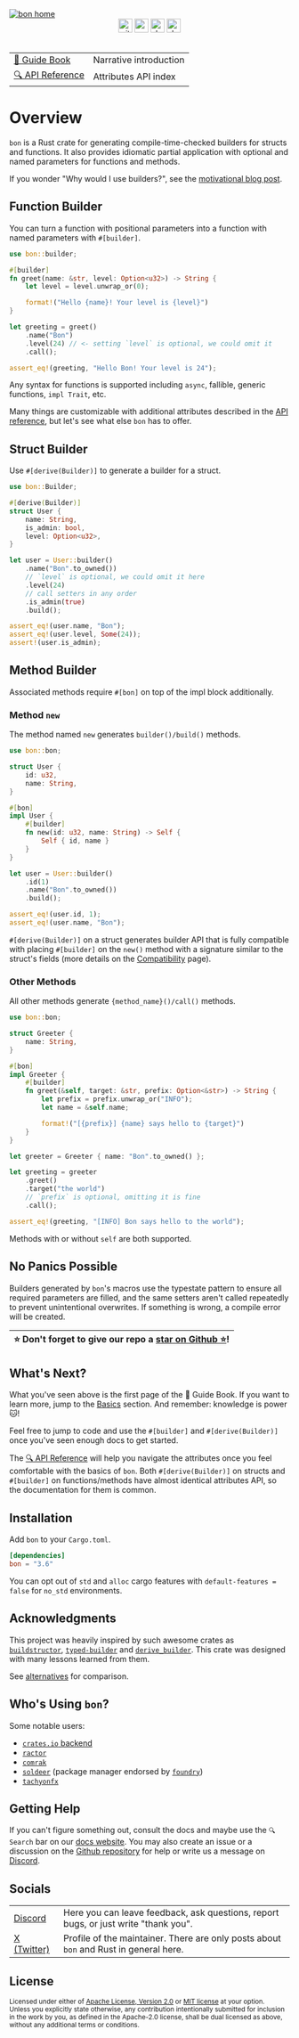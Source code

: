<a href="https://bon-rs.com/guide/overview">
    <img
        src="https://bon-rs.com/bon-home.png"
        alt="bon home"
    />
</a>

<div align="center">
    <a href="https://github.com/elastio/bon"><img
        alt="github"
        src="https://img.shields.io/badge/github-elastio/bon-228b22?style=for-the-badge&labelColor=555555&logo=github"
        height="25"
    /></a>
    <a href="https://crates.io/crates/bon"><img
        alt="crates.io"
        src="https://img.shields.io/crates/v/bon.svg?style=for-the-badge&color=e37602&logo=rust"
        height="25"
    /></a>
    <a href="https://docs.rs/bon/latest/bon/"><img
        alt="docs.rs"
        src="https://img.shields.io/badge/docs.rs-bon-3b74d1?style=for-the-badge&labelColor=555555&logo=docs.rs"
        height="25"
    /></a>
        <a href="https://docs.rs/bon/latest/bon/"><img
        alt="docs.rs"
        src="https://img.shields.io/badge/MSRV-1.59.0-b83fbf?style=for-the-badge&labelColor=555555&logo=docs.rs"
        height="25"
    /></a>
</div>

<br/>

<div align="center">
    <table>
        <tbody>
            <tr>
                <td><a href="https://bon-rs.com/guide/overview">📖 Guide Book</a></td>
                <td>Narrative introduction</td>
            </tr>
            <tr>
                <td><a href="https://bon-rs.com/reference/builder">🔍 API Reference</a></td>
                <td>Attributes API index</td>
            </tr>
        </tbody>
    </table>
</div>

<!-- #region overview -->

# Overview

`bon` is a Rust crate for generating compile-time-checked builders for structs and functions. It also provides idiomatic partial application with optional and named parameters for functions and methods.

If you wonder "Why would I use builders?", see the [motivational blog post](https://bon-rs.com/blog/how-to-do-named-function-arguments-in-rust).

## Function Builder

You can turn a function with positional parameters into a function with named parameters with `#[builder]`.

```rust
use bon::builder;

#[builder]
fn greet(name: &str, level: Option<u32>) -> String {
    let level = level.unwrap_or(0);

    format!("Hello {name}! Your level is {level}")
}

let greeting = greet()
    .name("Bon")
    .level(24) // <- setting `level` is optional, we could omit it
    .call();

assert_eq!(greeting, "Hello Bon! Your level is 24");
```

Any syntax for functions is supported including `async`, fallible, generic functions, `impl Trait`, etc.

Many things are customizable with additional attributes described in the [API reference](https://bon-rs.com/reference/builder), but let's see what else `bon` has to offer.

## Struct Builder

Use `#[derive(Builder)]` to generate a builder for a struct.

```rust
use bon::Builder;

#[derive(Builder)]
struct User {
    name: String,
    is_admin: bool,
    level: Option<u32>,
}

let user = User::builder()
    .name("Bon".to_owned())
    // `level` is optional, we could omit it here
    .level(24)
    // call setters in any order
    .is_admin(true)
    .build();

assert_eq!(user.name, "Bon");
assert_eq!(user.level, Some(24));
assert!(user.is_admin);
```

## Method Builder

Associated methods require `#[bon]` on top of the impl block additionally.

### Method `new`

The method named `new` generates `builder()/build()` methods.

```rust
use bon::bon;

struct User {
    id: u32,
    name: String,
}

#[bon]
impl User {
    #[builder]
    fn new(id: u32, name: String) -> Self {
        Self { id, name }
    }
}

let user = User::builder()
    .id(1)
    .name("Bon".to_owned())
    .build();

assert_eq!(user.id, 1);
assert_eq!(user.name, "Bon");
```

`#[derive(Builder)]` on a struct generates builder API that is fully compatible with placing `#[builder]` on the `new()` method with a signature similar to the struct's fields (more details on the [Compatibility](https://bon-rs.com/guide/basics/compatibility#switching-between-derive-builder-and-builder-on-the-new-method) page).

### Other Methods

All other methods generate `{method_name}()/call()` methods.

```rust
use bon::bon;

struct Greeter {
    name: String,
}

#[bon]
impl Greeter {
    #[builder]
    fn greet(&self, target: &str, prefix: Option<&str>) -> String {
        let prefix = prefix.unwrap_or("INFO");
        let name = &self.name;

        format!("[{prefix}] {name} says hello to {target}")
    }
}

let greeter = Greeter { name: "Bon".to_owned() };

let greeting = greeter
    .greet()
    .target("the world")
    // `prefix` is optional, omitting it is fine
    .call();

assert_eq!(greeting, "[INFO] Bon says hello to the world");
```

Methods with or without `self` are both supported.

## No Panics Possible

Builders generated by `bon`'s macros use the typestate pattern to ensure all required parameters are filled, and the same setters aren't called repeatedly to prevent unintentional overwrites. If something is wrong, a compile error will be created.

| ⭐ Don't forget to give our repo a [star on Github ⭐](https://github.com/elastio/bon)! |
| --------------------------------------------------------------------------------------- |

## What's Next?

What you've seen above is the first page of the 📖 Guide Book. If you want to learn more, jump to the [Basics](https://bon-rs.com/guide/basics) section. And remember: knowledge is power 🐱!

Feel free to jump to code and use the `#[builder]` and `#[derive(Builder)]` once you've seen enough docs to get started.

The [🔍 API Reference](https://bon-rs.com/reference/builder) will help you navigate the attributes once you feel comfortable with the basics of `bon`. Both `#[derive(Builder)]` on structs and `#[builder]` on functions/methods have almost identical attributes API, so the documentation for them is common.

## Installation

Add `bon` to your `Cargo.toml`.

<!-- If you change this, make sure to update `scripts/sync-version.sh` -->

```toml
[dependencies]
bon = "3.6"
```

You can opt out of `std` and `alloc` cargo features with `default-features = false` for `no_std` environments.

## Acknowledgments

This project was heavily inspired by such awesome crates as [`buildstructor`](https://docs.rs/buildstructor), [`typed-builder`](https://docs.rs/typed-builder) and [`derive_builder`](https://docs.rs/derive_builder). This crate was designed with many lessons learned from them.

See [alternatives](https://bon-rs.com/guide/alternatives) for comparison.

## Who's Using `bon`?

Some notable users:

- [`crates.io` backend](https://github.com/rust-lang/crates.io)
- [`ractor`](https://github.com/slawlor/ractor)
- [`comrak`](https://github.com/kivikakk/comrak)
- [`soldeer`](https://github.com/mario-eth/soldeer) (package manager endorsed by [`foundry`](https://github.com/foundry-rs/foundry))
- [`tachyonfx`](https://github.com/junkdog/tachyonfx)

## Getting Help

If you can't figure something out, consult the docs and maybe use the `🔍 Search` bar on our [docs website](https://bon-rs.com). You may also create an issue or a discussion on the [Github repository](https://github.com/elastio/bon) for help or write us a message on [Discord](https://bon-rs.com/discord).

## Socials

<table>
<tbody>
    <tr>
        <td><a href="https://bon-rs.com/discord">Discord</a></td>
        <td>Here you can leave feedback, ask questions, report bugs, or just write "thank you".</td>
    </tr>
    <tr>
        <td><a href="https://x.com/veetaha" class="nobr">X (Twitter)</a></td>
        <td>Profile of the maintainer. There are only posts about <code>bon</code> and Rust in general here.</td>
    </tr>
</tbody>
</table>

## License

<sup>
Licensed under either of <a href="https://github.com/elastio/bon/blob/master/LICENSE-APACHE">Apache License, Version
2.0</a> or <a href="https://github.com/elastio/bon/blob/master/LICENSE-MIT">MIT license</a> at your option.
</sup>

<br>

<sub>
Unless you explicitly state otherwise, any contribution intentionally submitted
for inclusion in the work by you, as defined in the Apache-2.0 license, shall be
dual licensed as above, without any additional terms or conditions.
</sub>

<!-- #endregion overview -->
